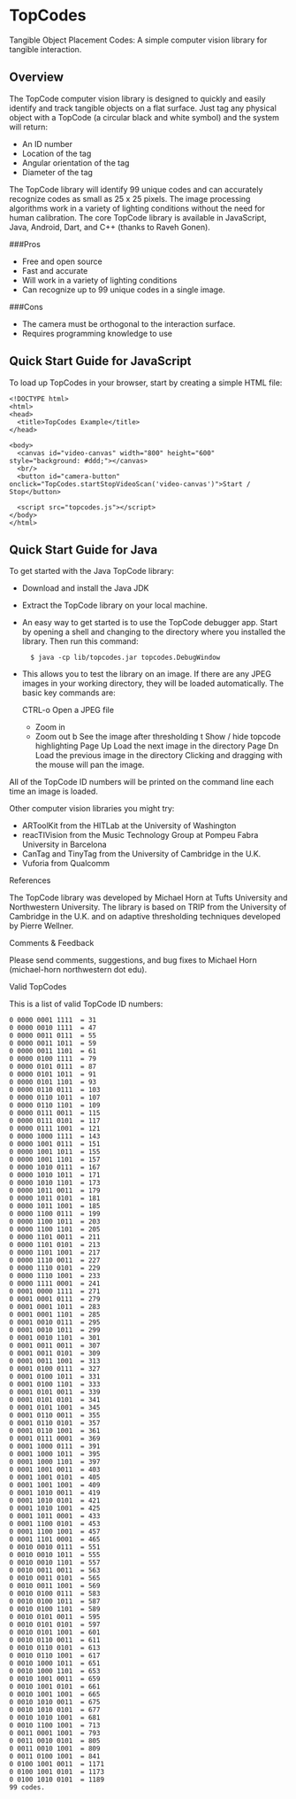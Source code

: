 TopCodes
========

Tangible Object Placement Codes: A simple computer vision library for tangible interaction.

Overview
--------

The TopCode computer vision library is designed to quickly and easily identify and track tangible objects on a flat surface. Just tag any physical object with a TopCode (a circular black and white symbol) and the system will return:

* An ID number
* Location of the tag
* Angular orientation of the tag
* Diameter of the tag 

The TopCode library will identify 99 unique codes and can accurately recognize codes as small as 25 x 25 pixels. 
The image processing algorithms work in a variety of lighting conditions without the need for human calibration. 
The core TopCode library is available in JavaScript, Java, Android, Dart, and C++ (thanks to Raveh Gonen). 

###Pros

* Free and open source
* Fast and accurate
* Will work in a variety of lighting conditions
* Can recognize up to 99 unique codes in a single image. 

###Cons

* The camera must be orthogonal to the interaction surface.
* Requires programming knowledge to use


Quick Start Guide for JavaScript
--------------------------------

To load up TopCodes in your browser, start by creating a simple HTML file:

```
<!DOCTYPE html>
<html>
<head>
  <title>TopCodes Example</title>
</head>

<body>
  <canvas id="video-canvas" width="800" height="600" style="background: #ddd;"></canvas>
  <br/>
  <button id="camera-button" onclick="TopCodes.startStopVideoScan('video-canvas')">Start / Stop</button>

  <script src="topcodes.js"></script>
</body>
</html>
```

Quick Start Guide for Java
--------------------------
To get started with the Java TopCode library:

* Download and install the Java JDK
* Extract the TopCode library on your local machine.

* An easy way to get started is to use the TopCode debugger app. Start by opening a shell and changing to the directory where you installed the library. Then run this command:

        $ java -cp lib/topcodes.jar topcodes.DebugWindow 

* This allows you to test the library on an image. If there are any JPEG images in your working directory, they will be loaded automatically. The basic key commands are:

    CTRL-o 	Open a JPEG file
    + 	Zoom in
    - 	Zoom out
    b 	See the image after thresholding
    t 	Show / hide topcode highlighting
    Page Up 	Load the next image in the directory
    Page Dn 	Load the previous image in the directory
    Clicking and dragging with the mouse will pan the image.

All of the TopCode ID numbers will be printed on the command line each time an image is loaded.

Other computer vision libraries you might try:

* ARToolKit from the HITLab at the University of Washington
* reacTIVision from the Music Technology Group at Pompeu Fabra University in Barcelona
* CanTag and TinyTag from the University of Cambridge in the U.K.
* Vuforia from Qualcomm

References

The TopCode library was developed by Michael Horn at Tufts University and Northwestern University. The library is based on TRIP from the University of Cambridge in the U.K. and on adaptive thresholding techniques developed by Pierre Wellner.

Comments & Feedback

Please send comments, suggestions, and bug fixes to Michael Horn (michael-horn <at> northwestern dot edu). 


Valid TopCodes

This is a list of valid TopCode ID numbers:

    0 0000 0001 1111  = 31
    0 0000 0010 1111  = 47
    0 0000 0011 0111  = 55
    0 0000 0011 1011  = 59
    0 0000 0011 1101  = 61
    0 0000 0100 1111  = 79
    0 0000 0101 0111  = 87
    0 0000 0101 1011  = 91
    0 0000 0101 1101  = 93
    0 0000 0110 0111  = 103
    0 0000 0110 1011  = 107
    0 0000 0110 1101  = 109
    0 0000 0111 0011  = 115
    0 0000 0111 0101  = 117
    0 0000 0111 1001  = 121
    0 0000 1000 1111  = 143
    0 0000 1001 0111  = 151
    0 0000 1001 1011  = 155
    0 0000 1001 1101  = 157
    0 0000 1010 0111  = 167
    0 0000 1010 1011  = 171
    0 0000 1010 1101  = 173
    0 0000 1011 0011  = 179
    0 0000 1011 0101  = 181
    0 0000 1011 1001  = 185
    0 0000 1100 0111  = 199
    0 0000 1100 1011  = 203
    0 0000 1100 1101  = 205
    0 0000 1101 0011  = 211
    0 0000 1101 0101  = 213
    0 0000 1101 1001  = 217
    0 0000 1110 0011  = 227
    0 0000 1110 0101  = 229
    0 0000 1110 1001  = 233
    0 0000 1111 0001  = 241
    0 0001 0000 1111  = 271
    0 0001 0001 0111  = 279
    0 0001 0001 1011  = 283
    0 0001 0001 1101  = 285
    0 0001 0010 0111  = 295
    0 0001 0010 1011  = 299
    0 0001 0010 1101  = 301
    0 0001 0011 0011  = 307
    0 0001 0011 0101  = 309
    0 0001 0011 1001  = 313
    0 0001 0100 0111  = 327
    0 0001 0100 1011  = 331
    0 0001 0100 1101  = 333
    0 0001 0101 0011  = 339
    0 0001 0101 0101  = 341
    0 0001 0101 1001  = 345
    0 0001 0110 0011  = 355
    0 0001 0110 0101  = 357
    0 0001 0110 1001  = 361
    0 0001 0111 0001  = 369
    0 0001 1000 0111  = 391
    0 0001 1000 1011  = 395
    0 0001 1000 1101  = 397
    0 0001 1001 0011  = 403
    0 0001 1001 0101  = 405
    0 0001 1001 1001  = 409
    0 0001 1010 0011  = 419
    0 0001 1010 0101  = 421
    0 0001 1010 1001  = 425
    0 0001 1011 0001  = 433
    0 0001 1100 0101  = 453
    0 0001 1100 1001  = 457
    0 0001 1101 0001  = 465
    0 0010 0010 0111  = 551
    0 0010 0010 1011  = 555
    0 0010 0010 1101  = 557
    0 0010 0011 0011  = 563
    0 0010 0011 0101  = 565
    0 0010 0011 1001  = 569
    0 0010 0100 0111  = 583
    0 0010 0100 1011  = 587
    0 0010 0100 1101  = 589
    0 0010 0101 0011  = 595
    0 0010 0101 0101  = 597
    0 0010 0101 1001  = 601
    0 0010 0110 0011  = 611
    0 0010 0110 0101  = 613
    0 0010 0110 1001  = 617
    0 0010 1000 1011  = 651
    0 0010 1000 1101  = 653
    0 0010 1001 0011  = 659
    0 0010 1001 0101  = 661
    0 0010 1001 1001  = 665
    0 0010 1010 0011  = 675
    0 0010 1010 0101  = 677
    0 0010 1010 1001  = 681
    0 0010 1100 1001  = 713
    0 0011 0001 1001  = 793
    0 0011 0010 0101  = 805
    0 0011 0010 1001  = 809
    0 0011 0100 1001  = 841
    0 0100 1001 0011  = 1171
    0 0100 1001 0101  = 1173
    0 0100 1010 0101  = 1189
    99 codes.